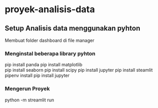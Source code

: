 # proyek-analisis-data

## Setup Analisis data menggunakan pyhton
Membuat folder dashboard di file manager

### Menginstal beberapa library pyhton
pip install panda
pip install matplotlib  
pip install seaborn
pip install scipy
pip install jupyter 
pip install steamlit
pipenv install
pip install jupyter 

### Mengerun Proyek
python -m streamlit run
